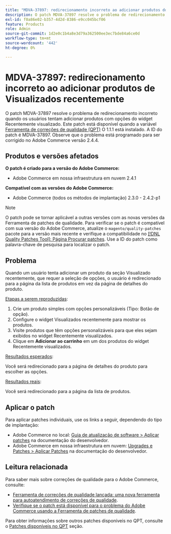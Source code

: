 ```yaml
---
title: "MDVA-37897: redirecionamento incorreto ao adicionar produtos do visualizado recentemente"
description: O patch MDVA-37897 resolve o problema de redirecionamento incorreto quando os usuários tentam adicionar produtos com opções do widget Recentemente visualizado. Este patch está disponível quando a [Ferramenta de correções de qualidade (QPT)](/help/announcements/adobe-commerce-announcements/magento-quality-patches-released-new-tool-to-self-serve-quality-patches.md) 1.1.1 está instalada. A ID do patch é MDVA-37897. Observe que o problema está programado para ser corrigido no Adobe Commerce versão 2.4.4.
exl-id: f0a86e02-b357-4d2d-8386-e9cc045bcf06
feature: Products
role: Admin
source-git-commit: 1d2e0c1b4a8e3d79a362500ee3ec7bde84a6ce0d
workflow-type: tm+mt
source-wordcount: '442'
ht-degree: 0%

---
```


# MDVA-37897: redirecionamento incorreto ao adicionar produtos de Visualizados recentemente

O patch MDVA-37897 resolve o problema de redirecionamento incorreto quando os usuários tentam adicionar produtos com opções do widget Recentemente visualizado. Este patch está disponível quando a variável [Ferramenta de correções de qualidade (QPT)](/help/announcements/adobe-commerce-announcements/magento-quality-patches-released-new-tool-to-self-serve-quality-patches.md) O 1.1.1 está instalado. A ID do patch é MDVA-37897. Observe que o problema está programado para ser corrigido no Adobe Commerce versão 2.4.4.

## Produtos e versões afetados

**O patch é criado para a versão do Adobe Commerce:**

* Adobe Commerce em nossa infraestrutura em nuvem 2.4.1

**Compatível com as versões do Adobe Commerce:**

* Adobe Commerce (todos os métodos de implantação) 2.3.0 - 2.4.2-p1

>[!NOTE]
>
>O patch pode se tornar aplicável a outras versões com as novas versões da Ferramenta de patches de qualidade. Para verificar se o patch é compatível com sua versão do Adobe Commerce, atualize o `magento/quality-patches` pacote para a versão mais recente e verifique a compatibilidade no [[!DNL Quality Patches Tool]: Página Procurar patches](https://devdocs.magento.com/quality-patches/tool.html#patch-grid). Use a ID do patch como palavra-chave de pesquisa para localizar o patch.

## Problema

Quando um usuário tenta adicionar um produto da seção Visualizado recentemente, que requer a seleção de opções, o usuário é redirecionado para a página da lista de produtos em vez da página de detalhes do produto.

<u>Etapas a serem reproduzidas</u>:

1. Crie um produto simples com opções personalizáveis (Tipo: Botão de opção).
1. Configure o widget Visualizados recentemente para mostrar os produtos.
1. Visite produtos que têm opções personalizáveis para que eles sejam exibidos no widget Recentemente visualizados.
1. Clique em **Adicionar ao carrinho** em um dos produtos do widget Recentemente visualizados.

<u>Resultados esperados</u>:

Você será redirecionado para a página de detalhes do produto para escolher as opções.

<u>Resultados reais</u>:

Você será redirecionado para a página da lista de produtos.

## Aplicar o patch

Para aplicar patches individuais, use os links a seguir, dependendo do tipo de implantação:

* Adobe Commerce no local: [Guia de atualização de software > Aplicar patches](https://devdocs.magento.com/guides/v2.4/comp-mgr/patching/mqp.html) na documentação do desenvolvedor.
* Adobe Commerce em nossa infraestrutura em nuvem: [Upgrades e Patches > Aplicar Patches](https://devdocs.magento.com/cloud/project/project-patch.html) na documentação do desenvolvedor.

## Leitura relacionada

Para saber mais sobre correções de qualidade para o Adobe Commerce, consulte:

* [Ferramenta de correções de qualidade lançada: uma nova ferramenta para autoatendimento de correções de qualidade](/help/announcements/adobe-commerce-announcements/magento-quality-patches-released-new-tool-to-self-serve-quality-patches.md).
* [Verifique se o patch está disponível para o problema do Adobe Commerce usando a Ferramenta de patches de qualidade](/help/support-tools/patches-available-in-qpt-tool/check-patch-for-magento-issue-with-magento-quality-patches.md).

Para obter informações sobre outros patches disponíveis no QPT, consulte o [Patches disponíveis no QPT](https://support.magento.com/hc/en-us/sections/360010506631-Patches-available-in-QPT-tool-) seção.

